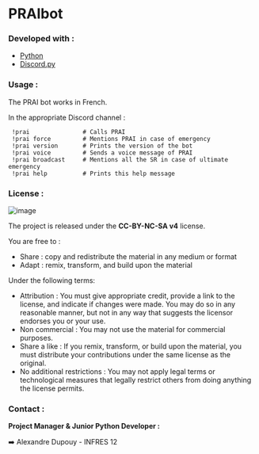 # PRAIbot


### Developed with : 
* [Python](https://www.python.org/)
* [Discord.py](https://discordpy.readthedocs.io/en/stable/)

### Usage :
The PRAI bot works in French.

In the appropriate Discord channel :

   ```text
    !prai               # Calls PRAI
    !prai force         # Mentions PRAI in case of emergency
    !prai version       # Prints the version of the bot
    !prai voice         # Sends a voice message of PRAI
    !prai broadcast     # Mentions all the SR in case of ultimate emergency
    !prai help          # Prints this help message
   ```

### License : 
![image](https://licensebuttons.net/l/by-nc-sa/4.0/88x31.png)

The project is released under the **CC-BY-NC-SA v4** license.

You are free to :
- Share : copy and redistribute the material in any medium or format
- Adapt : remix, transform, and build upon the material 

Under the following terms:
- Attribution : You must give appropriate credit, provide a link to the license, and indicate if changes were made. You may do so in any reasonable manner, but not in any way that suggests the licensor endorses you or your use.
- Non commercial : You may not use the material for commercial purposes.
- Share a like : If you remix, transform, or build upon the material, you must distribute your contributions under the same license as the original.
- No additional restrictions : You may not apply legal terms or technological measures that legally restrict others from doing anything the license permits.


### Contact :

**Project Manager & Junior Python Developer :**

➡️ Alexandre Dupouy - INFRES 12
